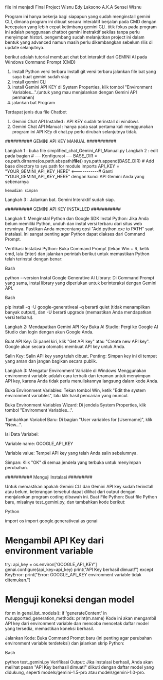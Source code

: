 file ini menjadi Final Project Wisnu Edy Laksono A.K.A Sensei Wisnu

   Program ini hanya bekerja bagi siapapun yang sudah menginstall gemini CLI, dimana program ini dibuat secara interaktif berjalan pada CMD dengan kecepatan yang lebih cepat ketimbang gemini CLI.
   titik fokus pada program ini adalah penggunaan chatbot gemini inetraktif sekilas tanpa perlu menyimpan histori.
  pengembang sudah melanjutkan project ini dalam bentuk yang advanced namun masih perlu dikembangkan sebelum rilis di update selanjutnya.
 
berikut adalah tutorial membuat chat bot interaktif dari GEMINI AI pada Windows Command Prompt (CMD)

1. Install Python versi terbaru Install git versi terbaru jalankan file bat yang saya buat gemini sudah siap
2. install gemini CLI 
3. install Gemini API KEY di System Properties, klik tombol "Environment Variables...".(untuk yang mau menjalankan dengan Gemini API permanen)
4. jalankan bat Program

Terdapat jenis dua file Chatbot
1. Gemini Chat API Installed : API KEY sudah terinstall di windows
2. Gemini Chat API Manual    : hanya pada saat pertama kali menggunakan program ini API KEy di chat.py perlu dirubah selanjutnya tidak.


########## GEMINI API KEY MANUAL ###########

Langkah 1 : buka file simplified_chat_Gemini_API_Manual.py
Langkah 2 : edit pada bagian 
    # --- Konfigurasi ---
BASE_DIR = os.path.dirname(os.path.abspath(__file__))
sys.path.append(BASE_DIR) # Add base directory to sys.path for module imports
API_KEY = "YOUR_GEMINI_API_KEY_HERE" <-----------# Ganti "YOUR_GEMINI_API_KEY_HERE" dengan kunci API Gemini Anda yang sebenarnya

    kemudian simpan
Langkah 3 : Jalankan bat. 
    Gemini Interaktif sudah siap.



########## GEMINI API KEY INSTALLED ###########

Langkah 1: Menginstal Python dan Google SDK
Instal Python: Jika Anda belum memiliki Python, unduh dan instal versi terbaru dari situs web resminya. Pastikan Anda mencentang opsi "Add python.exe to PATH" saat instalasi. Ini sangat penting agar Python dapat diakses dari Command Prompt.

Verifikasi Instalasi Python: Buka Command Prompt (tekan Win + R, ketik cmd, lalu Enter) dan jalankan perintah berikut untuk memastikan Python telah terinstal dengan benar:

Bash

python --version
Instal Google Generative AI Library: Di Command Prompt yang sama, instal library yang diperlukan untuk berinteraksi dengan Gemini API.

Bash

pip install -q -U google-generativeai
-q berarti quiet (tidak menampilkan banyak output), dan -U berarti upgrade (memastikan Anda mendapatkan versi terbaru).

Langkah 2: Mendapatkan Gemini API Key
Buka AI Studio: Pergi ke Google AI Studio dan login dengan akun Google Anda.

Buat API Key: Di panel kiri, klik "Get API key" atau "Create new API key". Google akan secara otomatis membuat API key untuk Anda.

Salin Key: Salin API key yang telah dibuat. Penting: Simpan key ini di tempat yang aman dan jangan bagikan secara publik.

Langkah 3: Mengatur Environment Variable di Windows
Menggunakan environment variable adalah cara terbaik dan teraman untuk menyimpan API key, karena Anda tidak perlu menuliskannya langsung dalam kode Anda.

Buka Environment Variables: Tekan tombol Win, ketik "Edit the system environment variables", lalu klik hasil pencarian yang muncul.

Buka Environment Variables Wizard: Di jendela System Properties, klik tombol "Environment Variables...".

Tambahkan Variabel Baru: Di bagian "User variables for [Username]", klik "New...".

Isi Data Variabel:

Variable name: GOOGLE_API_KEY

Variable value: Tempel API key yang telah Anda salin sebelumnya.

Simpan: Klik "OK" di semua jendela yang terbuka untuk menyimpan perubahan.



########## Menguji Instalasi #########

Untuk memastikan apakah Gemini CLI dan Gemini API key sudah terinstall atau belum, keterangan tersebut dapat dilihat dari output dengan menjalankan program coding dibawah ini.
Buat File Python: Buat file Python baru, misalnya test_gemini.py, dan tambahkan kode berikut:

Python

import os
import google.generativeai as genai

# Mengambil API Key dari environment variable
try:
    api_key = os.environ['GOOGLE_API_KEY']
    genai.configure(api_key=api_key)
    print("API Key berhasil dimuat!")
except KeyError:
    print("Error: GOOGLE_API_KEY environment variable tidak ditemukan.")

# Menguji koneksi dengan model
for m in genai.list_models():
  if 'generateContent' in m.supported_generation_methods:
    print(m.name)
Kode ini akan mengambil API key dari environment variable dan mencoba mencetak daftar model yang tersedia, memastikan koneksi berhasil.

Jalankan Kode: Buka Command Prompt baru (ini penting agar perubahan environment variable terdeteksi) dan jalankan skrip Python:

Bash

python test_gemini.py
Verifikasi Output: Jika instalasi berhasil, Anda akan melihat pesan "API Key berhasil dimuat!" diikuti dengan daftar model yang didukung, seperti models/gemini-1.5-pro atau models/gemini-1.0-pro.
